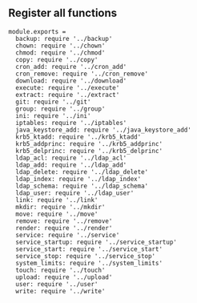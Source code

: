 
## Register all functions

    module.exports =
      backup: require '../backup'
      chown: require '../chown'
      chmod: require '../chmod'
      copy: require '../copy'
      cron_add: require '../cron_add'
      cron_remove: require '../cron_remove'
      download: require '../download'
      execute: require '../execute'
      extract: require '../extract'
      git: require '../git'
      group: require '../group'
      ini: require '../ini'
      iptables: require '../iptables'
      java_keystore_add: require '../java_keystore_add'
      krb5_ktadd: require '../krb5_ktadd'
      krb5_addprinc: require '../krb5_addprinc'
      krb5_delprinc: require '../krb5_delprinc'
      ldap_acl: require '../ldap_acl'
      ldap_add: require '../ldap_add'
      ldap_delete: require '../ldap_delete'
      ldap_index: require '../ldap_index'
      ldap_schema: require '../ldap_schema'
      ldap_user: require '../ldap_user'
      link: require '../link'
      mkdir: require '../mkdir'
      move: require '../move'
      remove: require '../remove'
      render: require '../render'
      service: require '../service'
      service_startup: require '../service_startup'
      service_start: require '../service_start'
      service_stop: require '../service_stop'
      system_limits: require '../system_limits'
      touch: require '../touch'
      upload: require '../upload'
      user: require '../user'
      write: require '../write'
